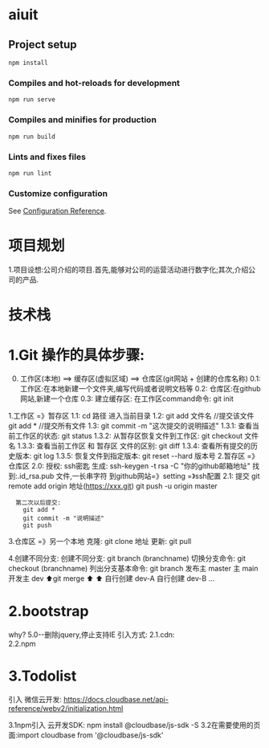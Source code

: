 # aiuit

## Project setup
```
npm install
```

### Compiles and hot-reloads for development
```
npm run serve
```

### Compiles and minifies for production
```
npm run build
```

### Lints and fixes files
```
npm run lint
```

### Customize configuration
See [Configuration Reference](https://cli.vuejs.org/config/).

# 项目规划
  1.项目设想:公司介绍的项目.首先,能够对公司的运营活动进行数字化;其次,介绍公司的产品.


# 技术栈

# 1.Git 操作的具体步骤:
  0. 工作区(本地) ==> 缓存区(虚拟区域) ==> 仓库区(git网站 + 创建的仓库名称)
    0.1: 工作区:在本地新建一个文件夹,编写代码或者说明文档等
    0.2: 仓库区:在github网站,新建一个仓库
    0.3: 建立缓存区: 在工作区command命令: git init

  1.工作区 =》暂存区
    1.1: cd 路径 进入当前目录
    1.2: git add 文件名  //提交该文件
         git add *  //提交所有文件
    1.3: git commit -m "这次提交的说明描述"
      1.3.1: 查看当前工作区的状态: git status
      1.3.2: 从暂存区恢复文件到工作区: git checkout 文件名
      1.3.3: 查看当前工作区 和 暂存区 文件的区别: git diff
      1.3.4: 查看所有提交的历史版本: git log
      1.3.5: 恢复文件到指定版本: git reset --hard 版本号
  2.暂存区 =》仓库区
    2.0: 授权: ssh密匙
      生成: ssh-keygen -t rsa -C "你的github邮箱地址"
      找到:.id_rsa.pub 文件,一长串字符
      到github网站=》setting =》ssh配置
    2.1: 提交
      git remote add origin 地址(https://xxx.git)
      git push -u origin master

      第二次以后提交:
        git add *
        git commit -m "说明描述"
        git push
  3.仓库区 =》另一个本地
    克隆: git clone 地址
    更新: git pull

  4.创建不同分支:
    创建不同分支: git branch (branchname)
    切换分支命令: git checkout (branchname)
    列出分支基本命令: git branch
      发布主 master
      主 main
      开发主 dev
                  ⬆️git merge <name>         ⬆️           ⬆️
          自行创建  dev-A
                                        自行创建  dev-B
                                                          ...

# 2.bootstrap
  why? 5.0--删除jquery,停止支持IE
  引入方式:
    2.1.cdn:  
    2.2.npm

# 3.Todolist
  引入 微信云开发:
  https://docs.cloudbase.net/api-reference/webv2/initialization.html

  3.1npm引入 云开发SDK: npm install @cloudbase/js-sdk -S
  3.2在需要使用的页面:import cloudbase from '@cloudbase/js-sdk'
